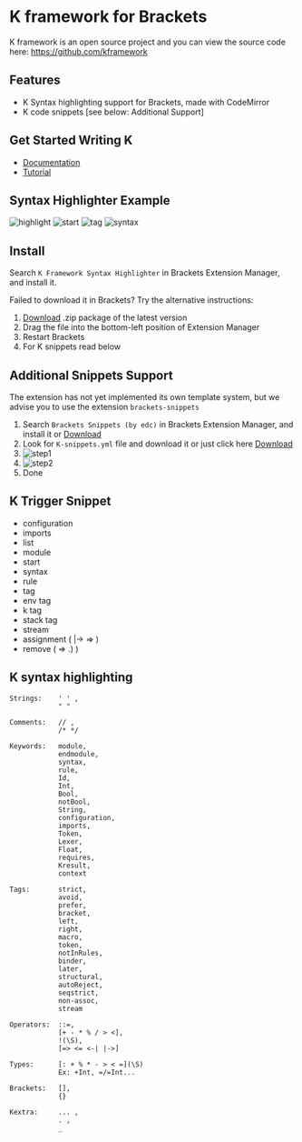 # K framework for Brackets

K framework is an open source project and you can view the source code here: https://github.com/kframework

## Features

* K Syntax highlighting support for Brackets, made with CodeMirror <br>
* K code snippets [see below: Additional Support]

## Get Started Writing K

* [Documentation](http://www.kframework.org)
* [Tutorial](http://www.kframework.org/index.php/K_Tutorial)

## Syntax Highlighter Example

![highlight](https://raw.githubusercontent.com/logalex96/K-brackets/master/imgs/demo1.JPG)
![start](https://raw.githubusercontent.com/logalex96/K-brackets/master/imgs/sDemo1.gif)
![tag](https://raw.githubusercontent.com/logalex96/K-brackets/master/imgs/sDemo2.gif)
![syntax](https://raw.githubusercontent.com/logalex96/K-brackets/master/imgs/sDemo3.gif)

## Install

Search `K Framework Syntax Highlighter` in Brackets Extension Manager, and install it.

Failed to download it in Brackets? Try the alternative instructions:

1. [Download](https://s3.amazonaws.com/extend.brackets/brackets-k-syntax-highlighter/brackets-k-syntax-highlighter-1.0.1.zip) .zip package of the latest version
2. Drag the file into the bottom-left position of Extension Manager
3. Restart Brackets
4. For K snippets read below

## Additional Snippets Support

The extension has not yet implemented its own template system, but we advise you to use the extension `brackets-snippets` <br>
1. Search `Brackets Snippets (by edc)` in Brackets Extension Manager, and install it or [Download](http://brackets.dnbard.com/extension/edc.brackets-snippets) <br>
2. Look for `K-snippets.yml` file and download it or just click here [Download](https://raw.githubusercontent.com/logalex96/K-brackets/master/K-snippets.yml)
3. ![step1](https://raw.githubusercontent.com/logalex96/K-brackets/master/imgs/importK.jpg)
4. ![step2](https://raw.githubusercontent.com/logalex96/K-brackets/master/imgs/importK2.jpg)
5. Done

## K Trigger Snippet

* configuration
* imports
* list
* module
* start
* syntax
* rule
* tag
* env tag
* k tag
* stack tag
* stream
* assignment ( |-> => )
* remove ( => .) )

## K syntax highlighting
```
Strings:	' ' ,
            " "

Comments:	// ,
            /* */

Keywords:	module,
            endmodule,
            syntax,
            rule,
            Id,
            Int,
            Bool,
            notBool,
            String,
            configuration,
            imports,
            Token,
            Lexer,
            Float,
            requires,
            Kresult,
            context

Tags:		strict,
            avoid,
            prefer,
            bracket,
            left,
            right,
            macro,
            token,
            notInRules,
            binder,
            later,
            structural,
            autoReject,
            seqstrict,
            non-assoc,
            stream

Operators:	::=,
            [+ - * % / > <],
            !(\S),
            [=> <= <-| |->]

Types:		[: + % * - > < =](\S)
            Ex: +Int, =/=Int...

Brackets:	[],
            {}

Kextra:		... ,
            . ,
            _
```
